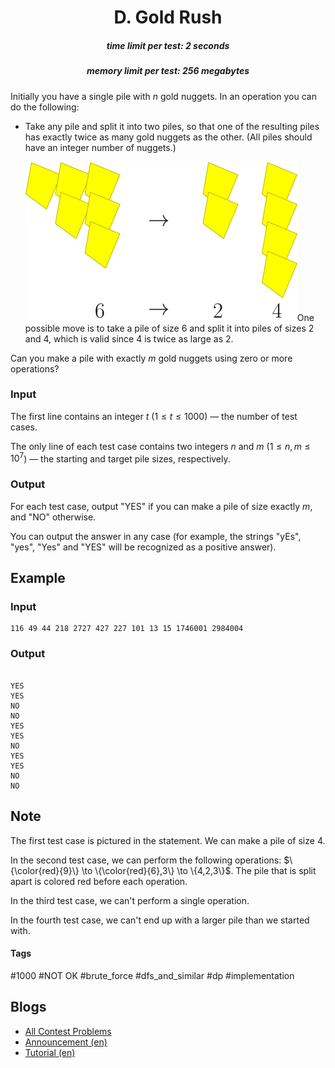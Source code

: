 <h1 style='text-align: center;'> D. Gold Rush</h1>

<h5 style='text-align: center;'>time limit per test: 2 seconds</h5>
<h5 style='text-align: center;'>memory limit per test: 256 megabytes</h5>

Initially you have a single pile with $n$ gold nuggets. In an operation you can do the following: 

* Take any pile and split it into two piles, so that one of the resulting piles has exactly twice as many gold nuggets as the other. (All piles should have an integer number of nuggets.)

  ![](images/723dd5ce328f1a04932ecf7a71a71f198294eaa3.png)One possible move is to take a pile of size $6$ and split it into piles of sizes $2$ and $4$, which is valid since $4$ is twice as large as $2$. 

 Can you make a pile with exactly $m$ gold nuggets using zero or more operations?
### Input

The first line contains an integer $t$ ($1 \leq t \leq 1000$) — the number of test cases.

The only line of each test case contains two integers $n$ and $m$ ($1 \leq n, m \leq 10^7$) — the starting and target pile sizes, respectively.

### Output

For each test case, output "YES" if you can make a pile of size exactly $m$, and "NO" otherwise.

You can output the answer in any case (for example, the strings "yEs", "yes", "Yes" and "YES" will be recognized as a positive answer).

## Example

### Input


```text
116 49 44 218 2727 427 227 101 13 15 1746001 2984004
```
### Output

```text

YES
YES
NO
NO
YES
YES
NO
YES
YES
NO
NO

```
## Note

The first test case is pictured in the statement. We can make a pile of size $4$.

In the second test case, we can perform the following operations: $\{\color{red}{9}\} \to \{\color{red}{6},3\} \to \{4,2,3\}$. The pile that is split apart is colored red before each operation.

In the third test case, we can't perform a single operation.

In the fourth test case, we can't end up with a larger pile than we started with.



#### Tags 

#1000 #NOT OK #brute_force #dfs_and_similar #dp #implementation 

## Blogs
- [All Contest Problems](../Codeforces_Round_871_(Div._4).md)
- [Announcement (en)](../blogs/Announcement_(en).md)
- [Tutorial (en)](../blogs/Tutorial_(en).md)

